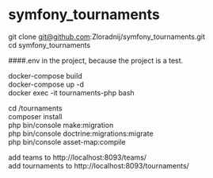 # symfony_tournaments
git clone git@github.com:Zloradnij/symfony_tournaments.git \
cd symfony_tournaments

####.env in the project, because the project is a test.

docker-compose build \
docker-compose up -d \
docker exec -it tournaments-php bash

cd /tournaments \
composer install \
php bin/console make:migration \
php bin/console doctrine:migrations:migrate \
php bin/console asset-map:compile

add teams to http://localhost:8093/teams/ \
add tournaments to http://localhost:8093/tournaments/ 
